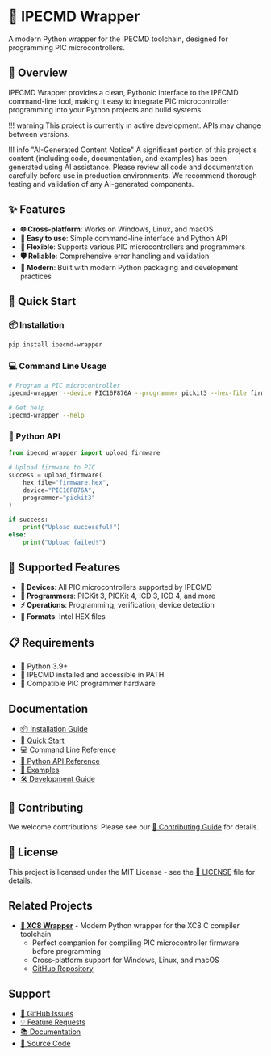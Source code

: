 # 🔧 IPECMD Wrapper

A modern Python wrapper for the IPECMD toolchain, designed for programming PIC microcontrollers.

## 🌟 Overview

IPECMD Wrapper provides a clean, Pythonic interface to the IPECMD command-line tool, making it easy to integrate PIC microcontroller programming into your Python projects and build systems.

!!! warning
    This project is currently in active development. APIs may change between versions.

!!! info "AI-Generated Content Notice"
A significant portion of this project's content (including code, documentation, and examples) has been generated using AI assistance. Please review all code and documentation carefully before use in production environments. We recommend thorough testing and validation of any AI-generated components.

## ✨ Features

- **🌐 Cross-platform**: Works on Windows, Linux, and macOS
- **🚀 Easy to use**: Simple command-line interface and Python API
- **🎯 Flexible**: Supports various PIC microcontrollers and programmers
- **🛡️ Reliable**: Comprehensive error handling and validation
- **🔧 Modern**: Built with modern Python packaging and development practices

## 🚀 Quick Start

### 📦 Installation

```bash
pip install ipecmd-wrapper
```

### 💻 Command Line Usage

```bash
# Program a PIC microcontroller
ipecmd-wrapper --device PIC16F876A --programmer pickit3 --hex-file firmware.hex

# Get help
ipecmd-wrapper --help
```

### 🐍 Python API

```python
from ipecmd_wrapper import upload_firmware

# Upload firmware to PIC
success = upload_firmware(
    hex_file="firmware.hex",
    device="PIC16F876A",
    programmer="pickit3"
)

if success:
    print("Upload successful!")
else:
    print("Upload failed!")
```

## 🎯 Supported Features

- **🔧 Devices**: All PIC microcontrollers supported by IPECMD
- **📱 Programmers**: PICKit 3, PICKit 4, ICD 3, ICD 4, and more
- **⚡ Operations**: Programming, verification, device detection
- **📄 Formats**: Intel HEX files

## 📋 Requirements

- 🐍 Python 3.9+
- 🔧 IPECMD installed and accessible in PATH
- 📱 Compatible PIC programmer hardware

## Documentation

- [📦 Installation Guide](installation.md)
- [🚀 Quick Start](quickstart.md)
- [💻 Command Line Reference](cli.md)
- [🐍 Python API Reference](api.md)
- [📝 Examples](examples.md)
- [🛠️ Development Guide](development.md)

## 🤝 Contributing

We welcome contributions! Please see our [🤝 Contributing Guide](contributing.md) for details.

## 📄 License

This project is licensed under the MIT License - see the [📄 LICENSE](license.md) file for details.

## Related Projects

- **[🔧 XC8 Wrapper](https://s-celles.github.io/xc8-wrapper/)** - Modern Python wrapper for the XC8 C compiler toolchain
  - Perfect companion for compiling PIC microcontroller firmware before programming
  - Cross-platform support for Windows, Linux, and macOS
  - [GitHub Repository](https://github.com/s-celles/xc8-wrapper)

## Support

- [🐛 GitHub Issues](https://github.com/s-celles/ipecmd-wrapper/issues)
- [💡 Feature Requests](https://github.com/s-celles/ipecmd-wrapper/discussions)
- [📚 Documentation](https://s-celles.github.io/ipecmd-wrapper/)
- [💾 Source Code](https://github.com/s-celles/ipecmd-wrapper)
